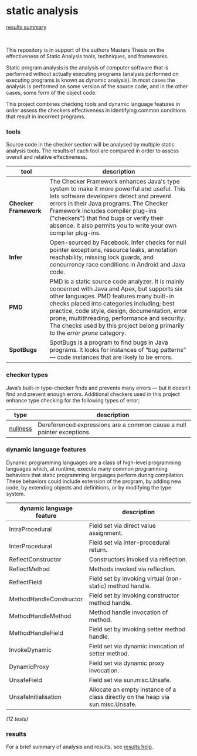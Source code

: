 # static analysis

[results summary](https://github.com/michaelemery/staticanalysis/blob/master/results/nullness/README.md)

<br>

This repository is in support of the authors Masters Thesis on the effectiveness of Static Analysis tools, techniques, and frameworks.

Static program analysis is the analysis of computer software that is performed without actually executing programs (analysis performed on executing programs is known as dynamic analysis). In most cases the analysis is performed on some version of the source code, and in the other cases, some form of the object code.

This project combines checking tools and dynamic language features in order assess the checkers effectiveness in identifying common conditions that result in incorrect programs.

### tools

Source code in the checker section will be analysed by multiple static analysis tools. The results 
of each tool are compared in order to assess overall and relative effectiveness.

| tool | description |
| --- | --- |
| **Checker Framework** | The Checker Framework enhances Java's type system to make it more powerful and useful. This lets software developers detect and prevent errors in their Java programs. The Checker Framework includes compiler plug-ins ("checkers") that find bugs or verify their absence. It also permits you to write your own compiler plug-ins. |
| **Infer** | Open-sourced by Facebook. Infer checks for null pointer exceptions, resource leaks, annotation reachability, missing lock guards, and concurrency race conditions in Android and Java code. |
| **PMD** | PMD is a static source code analyzer. It is mainly concerned with Java and Apex, but supports six other languages. PMD features many built-in checks placed into categories including; best practice, code style, design, documentation, error prone, multithreading, performance and security. The checks used by this project belong primarily to the *error prone* category. |
| **SpotBugs** | SpotBugs is a program to find bugs in Java programs. It looks for instances of “bug patterns” — code instances that are likely to be errors. |

### checker types

 Java’s built-in type-checker finds and prevents many errors — but it doesn’t find and prevent enough errors. Additional checkers used in this project enhance type checking for the following types of error;

| type | description |
| --- | --- |
| [nullness](https://github.com/michaelemery/staticanalysis/blob/master/results/nullness/README.md)|  Dereferenced expressions are a common cause a null pointer exceptions. |
<!---
| [alias](https://github.com/michaelemery/staticanalysis/blob/master/results/alias/README.md) | Errors may occur when an object is referenced without consideration for mutations caused by an alias to the same object. |
| [init](https://github.com/michaelemery/staticanalysis/blob/master/results/init/README.md) | Objects accessed at runtime prior to being fully initialised will cause an error. |
| [signedness](https://github.com/michaelemery/staticanalysis/blob/master/results/signedness/README.md) |Signed and unsigned values are incorrectly mixed together in a computation, and meaningless operations occur such as division on an unsigned value. |
| [taint](https://github.com/michaelemery/staticanalysis/blob/master/results/taint/README.md) | Certain parts of an application, using a tainted value can compromise the application’s integrity, causing it to crash, corrupt data, leak private data, etc. |
--->

### dynamic language features

Dynamic programming languages are a class of high-level programming languages which, at runtime, execute many common programming behaviors that static programming languages perform during compilation. These behaviors could include extension of the program, by adding new code, by extending objects and definitions, or by modifying the type system. 

| dynamic language feature | description |
| --- | --- |
| IntraProcedural | Field set via direct value assignment. |
| InterProcedural | Field set via inter-procedural return. |
| ReflectConstructor | Constructors invoked via reflection. |
| ReflectMethod | Methods invoked via reflection. |
| ReflectField | Field set by invoking virtual (non-static) method handle. |
| MethodHandleConstructor | Field set by invoking constructor method handle. |
| MethodHandleMethod | Method handle invocation of method. |
| MethodHandleField | Field set by invoking setter method handle. |
| InvokeDynamic | Field set via dynamic invocation of setter method. |
| DynamicProxy | Field set via dynamic proxy invocation. |
| UnsafeField | Field set via sun.misc.Unsafe. |
| UnsafeInitialisation | Allocate an empty instance of a class directly on the heap via sun.misc.Unsafe. |
*(12 tests)*

### results

For a brief summary of analysis and results, see [results help](https://github.com/michaelemery/staticanalysis/tree/master/results).
